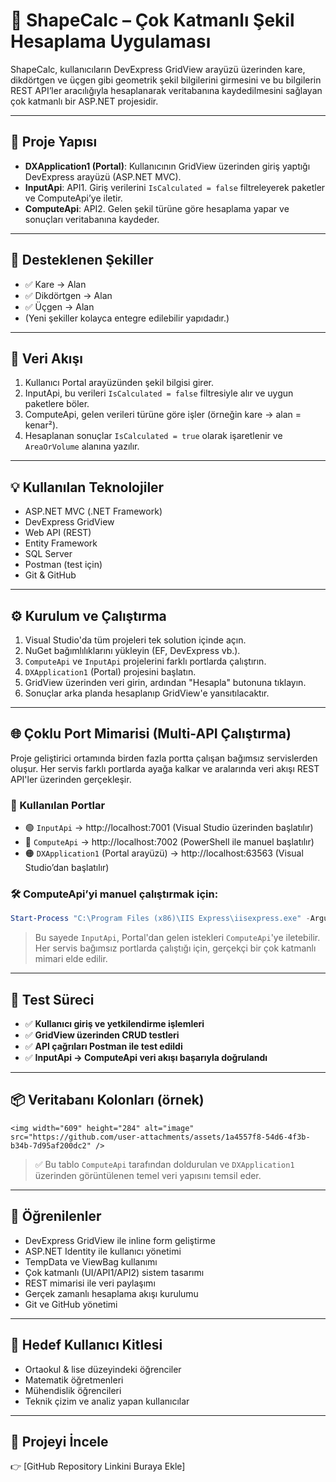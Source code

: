 # 📐 ShapeCalc – Çok Katmanlı Şekil Hesaplama Uygulaması

ShapeCalc, kullanıcıların DevExpress GridView arayüzü üzerinden kare, dikdörtgen ve üçgen gibi geometrik şekil bilgilerini girmesini ve bu bilgilerin REST API’ler aracılığıyla hesaplanarak veritabanına kaydedilmesini sağlayan çok katmanlı bir ASP.NET projesidir.

---

## 🧩 Proje Yapısı

- **DXApplication1 (Portal)**: Kullanıcının GridView üzerinden giriş yaptığı DevExpress arayüzü (ASP.NET MVC).
- **InputApi**: API1. Giriş verilerini `IsCalculated = false` filtreleyerek paketler ve ComputeApi’ye iletir.
- **ComputeApi**: API2. Gelen şekil türüne göre hesaplama yapar ve sonuçları veritabanına kaydeder.

---

## 🧮 Desteklenen Şekiller

- ✅ Kare → Alan
- ✅ Dikdörtgen → Alan
- ✅ Üçgen → Alan
- (Yeni şekiller kolayca entegre edilebilir yapıdadır.)

---

## 🔄 Veri Akışı

1. Kullanıcı Portal arayüzünden şekil bilgisi girer.
2. InputApi, bu verileri `IsCalculated = false` filtresiyle alır ve uygun paketlere böler.
3. ComputeApi, gelen verileri türüne göre işler (örneğin kare → alan = kenar²).
4. Hesaplanan sonuçlar `IsCalculated = true` olarak işaretlenir ve `AreaOrVolume` alanına yazılır.

---

## 💡 Kullanılan Teknolojiler

- ASP.NET MVC (.NET Framework)
- DevExpress GridView
- Web API (REST)
- Entity Framework
- SQL Server
- Postman (test için)
- Git & GitHub

---

## ⚙️ Kurulum ve Çalıştırma

1. Visual Studio'da tüm projeleri tek solution içinde açın.
2. NuGet bağımlılıklarını yükleyin (EF, DevExpress vb.).
3. `ComputeApi` ve `InputApi` projelerini farklı portlarda çalıştırın.
4. `DXApplication1` (Portal) projesini başlatın.
5. GridView üzerinden veri girin, ardından "Hesapla" butonuna tıklayın.
6. Sonuçlar arka planda hesaplanıp GridView'e yansıtılacaktır.

---

## 🌐 Çoklu Port Mimarisi (Multi-API Çalıştırma)

Proje geliştirici ortamında birden fazla portta çalışan bağımsız servislerden oluşur. Her servis farklı portlarda ayağa kalkar ve aralarında veri akışı REST API'ler üzerinden gerçekleşir.

### 🔗 Kullanılan Portlar

- 🟢 `InputApi` → http://localhost:7001 (Visual Studio üzerinden başlatılır)
- 🔵 `ComputeApi` → http://localhost:7002 (PowerShell ile manuel başlatılır)
- 🟠 `DXApplication1` (Portal arayüzü) → http://localhost:63563 (Visual Studio’dan başlatılır)

### 🛠️ ComputeApi’yi manuel çalıştırmak için:

```powershell
Start-Process "C:\Program Files (x86)\IIS Express\iisexpress.exe" -ArgumentList '/path:"C:\Users\silas\Desktop\staj25\portal\ComputeApi"', '/port:7002'
```

> Bu sayede `InputApi`, Portal'dan gelen istekleri `ComputeApi`'ye iletebilir. Her servis bağımsız portlarda çalıştığı için, gerçekçi bir çok katmanlı mimari elde edilir.

---

## 🧪 **Test Süreci**

- ✅ **Kullanıcı giriş ve yetkilendirme işlemleri**
- ✅ **GridView üzerinden CRUD testleri**
- ✅ **API çağrıları Postman ile test edildi**
- ✅ **InputApi → ComputeApi veri akışı başarıyla doğrulandı**

---

## 📦 **Veritabanı Kolonları (örnek)**

```
<img width="609" height="284" alt="image" src="https://github.com/user-attachments/assets/1a4557f8-54d6-4f3b-b34b-7d95af200dc2" />

```

> ✅ Bu tablo `ComputeApi` tarafından doldurulan ve `DXApplication1` üzerinden görüntülenen temel veri yapısını temsil eder.

---

## 🧠 Öğrenilenler

- DevExpress GridView ile inline form geliştirme
- ASP.NET Identity ile kullanıcı yönetimi
- TempData ve ViewBag kullanımı
- Çok katmanlı (UI/API1/API2) sistem tasarımı
- REST mimarisi ile veri paylaşımı
- Gerçek zamanlı hesaplama akışı kurulumu
- Git ve GitHub yönetimi

---

## 👥 Hedef Kullanıcı Kitlesi

- Ortaokul & lise düzeyindeki öğrenciler
- Matematik öğretmenleri
- Mühendislik öğrencileri
- Teknik çizim ve analiz yapan kullanıcılar

---

## 🔗 Projeyi İncele

👉 [GitHub Repository Linkini Buraya Ekle]
